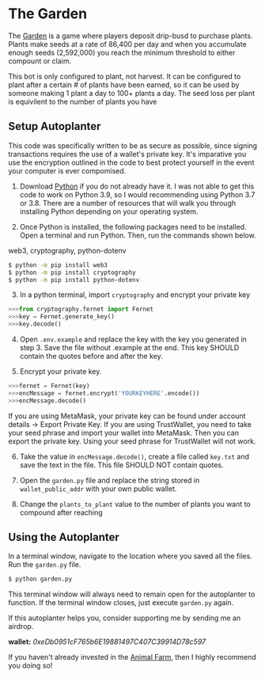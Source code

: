 # The Garden
The [Garden](https://theanimalfarm/referrals/0xeDb0951cF765b6E19881497C407C39914D78c597) is a game where players
deposit drip-busd to purchase plants. Plants make seeds at a rate of 86,400 per day and when you accumulate
enough seeds (2,592,000) you reach the minimum threshold to either compount or claim. 

This bot is only configured to plant, not harvest. It can be configured to plant after a certain # of
plants have been earned, so it can be used by someone making 1 plant a day to 100+ plants a day. The seed loss 
per plant is equivilent to the number of plants you have

## Setup Autoplanter

This code was specifically written to be as secure as possible, since signing transactions requires the use of
a wallet's private key. It's imparative you use the encryption outlined in the code to best protect yourself
in the event your computer is ever compomised. 

1. Download [Python](https://www.python.org/downloads/) if you do not already have it. I was not able to get this code
to work on Python 3.9, so I would recommending using Python 3.7 or 3.8. There are a number of resources that will walk 
you through installing Python depending on your operating system.

2. Once Python is installed, the following packages need to be installed. Open a terminal and run Python. Then, run the commands shown below. 

web3, cryptography, python-dotenv
 
```bash
$ python -m pip install web3
$ python -m pip install cryptography
$ python -m pip install python-dotenv
```

3. In a python terminal, import `cryptography` and encrypt your private key

```py
>>>from cryptography.fernet import Fernet
>>>key = Fernet.generate_key()
>>>key.decode()
```

4. Open `.env.example` and replace the key with the key you generated in step 3. Save the file without .example at the end. This key 
SHOULD contain the quotes before and after the key.

5. Encrypt your private key. 

```py
>>>fernet = Fernet(key)
>>>encMessage = fernet.encrypt('YOURKEYHERE'.encode())
>>>encMessage.decode()
```

If you are using MetaMask, your private key can be found under account details -> Export Private Key. If you are using TrustWallet, you need to take your seed
phrase and import your wallet into MetaMask. Then you can export the private key. Using your seed phrase for TrustWallet will not work. 

6. Take the value in `encMessage.decode()`, create a file called `key.txt` and save the text in the file. This file SHOULD NOT contain quotes. 

7. Open the `garden.py` file and replace the string stored in `wallet_public_addr` with your own public wallet.

8. Change the `plants_to_plant` value to the number of plants you want to compound after reaching

## Using the Autoplanter

In a terminal window, navigate to the location where you saved all the files. Run the `garden.py` file.

```bash
$ python garden.py
```

This terminal window will always need to remain open for the autoplanter to function. If the terminal window closes, just execute
`garden.py` again.

If this autoplanter helps you, consider supporting me by sending me an airdrop. 

**wallet:** *0xeDb0951cF765b6E19881497C407C39914D78c597*

If you haven't already invested in the [Animal Farm](https://theanimalfarm/referrals/0xeDb0951cF765b6E19881497C407C39914D78c597), then I highly recommend you doing so!